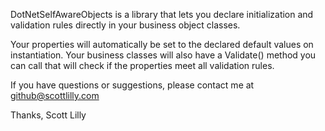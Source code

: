 DotNetSelfAwareObjects is a library that lets you declare initialization and validation rules directly in your business object classes.

Your properties will automatically be set to the declared default values on instantiation.
Your business classes will also have a Validate() method you can call that will check if the properties meet all validation rules.


If you have questions or suggestions, please contact me at github@scottlilly.com

Thanks,
Scott Lilly
